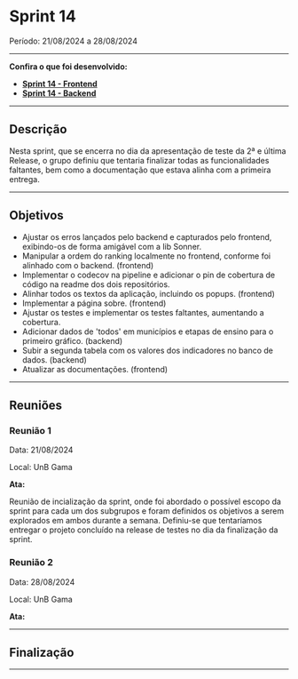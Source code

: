 # Sprint 14

Período: 21/08/2024 a 28/08/2024

---

**Confira o que foi desenvolvido:**

- **[Sprint 14 - Frontend](https://github.com/unb-mds/2024-1-EducaMinas-frontend/milestone/15?closed=1)**
- **[Sprint 14 - Backend](https://github.com/unb-mds/2024-1-EducaMinas-backend/milestone/7?closed=1)**

---

## Descrição

Nesta sprint, que se encerra no dia da apresentação de teste da 2ª e última Release, o grupo definiu que tentaria finalizar todas as funcionalidades faltantes, bem como a documentação que estava alinha com a primeira entrega.

---

## Objetivos

- Ajustar os erros lançados pelo backend e capturados pelo frontend, exibindo-os de forma amigável com a lib Sonner.
- Manipular a ordem do ranking localmente no frontend, conforme foi alinhado com o backend. (frontend)
- Implementar o codecov na pipeline e adicionar o pin de cobertura de código na readme dos dois repositórios.
- Alinhar todos os textos da aplicação, incluindo os popups. (frontend)
- Implementar a página sobre. (frontend)
- Ajustar os testes e implementar os testes faltantes, aumentando a cobertura.
- Adicionar dados de 'todos' em municípios e etapas de ensino para o primeiro gráfico. (backend)
- Subir a segunda tabela com os valores dos indicadores no banco de dados. (backend)
- Atualizar as documentações. (frontend)

---

## Reuniões

### Reunião 1

Data: 21/08/2024

Local: UnB Gama

**Ata:**

Reunião de incialização da sprint, onde foi abordado o possível escopo da sprint para cada um dos subgrupos e foram definidos os objetivos a serem explorados em ambos durante a semana. Definiu-se que tentaríamos entregar o projeto concluído na release de testes no dia da finalização da sprint.

### Reunião 2


Data: 28/08/2024

Local: UnB Gama

**Ata:**


---

## Finalização


---
